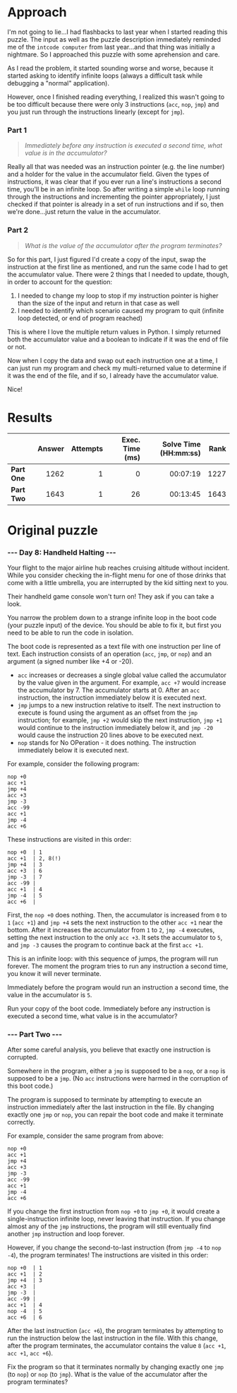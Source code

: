 # Approach
I'm not going to lie...I had flashbacks to last year when I started reading this puzzle. The input as well as the
puzzle description immediately reminded me of the `intcode computer` from last year...and that thing was initially
a nightmare. So I approached this puzzle with some aprehension and care.

As I read the problem, it started sounding worse and worse, because it started asking to identify infinite loops
(always a difficult task while debugging a "normal" application).

However, once I finished reading everything, I realized this wasn't going to be too difficult because there were
only 3 instructions (`acc`, `nop`, `jmp`) and you just run through the instructions linearly (except for `jmp`).

### Part 1
> _Immediately before any instruction is executed a second time, what value is in the accumulator?_

Really all that was needed was an instruction pointer (e.g. the line number) and a holder for the value in the
accumulator field. Given the types of instructions, it was clear that if you ever run a line's instructions
a second time, you'll be in an infinite loop. So after writing a simple `while` loop running through the instructions
and incrementing the pointer appropriately, I just checked if that pointer is already in a set of run instructions
and if so, then we're done...just return the value in the accumulator.

### Part 2
> _What is the value of the accumulator after the program terminates?_

So for this part, I just figured I'd create a copy of the input, swap the instruction at the first line as mentioned,
and run the same code I had to get the accumulator value. There were 2 things that I needed to update, though,
in order to account for the question:
1. I needed to change my loop to stop if my instruction pointer is higher than the size of the input and return
	in that case as well
2. I needed to identify which scenario caused my program to quit (infinite loop detected, or end of program reached)

This is where I love the multiple return values in Python. I simply returned both the accumulator value and a boolean
to indicate if it was the end of file or not.

Now when I copy the data and swap out each instruction one at a time, I can just run my program and check my
multi-returned value to determine if it was the end of the file, and if so, I already have the accumulator value.

Nice!

# Results

|    | Answer     | Attempts  | Exec. Time (ms) | Solve Time (HH:mm:ss) | Rank |
| ------ |-----------:| ---------:| -------------------:| ----:| ----:|
| **Part One**  | 1262  | 1  | 0  | 00:07:19  | 1227  |
| **Part Two**  | 1643  | 1  | 26  | 00:13:45  | 1643  |

# Original puzzle

### --- Day 8: Handheld Halting ---
Your flight to the major airline hub reaches cruising altitude without incident. While you consider checking
the in-flight menu for one of those drinks that come with a little umbrella, you are interrupted by the kid
sitting next to you.

Their handheld game console won't turn on! They ask if you can take a look.

You narrow the problem down to a strange infinite loop in the boot code (your puzzle input) of the device. You
should be able to fix it, but first you need to be able to run the code in isolation.

The boot code is represented as a text file with one instruction per line of text. Each instruction consists of
an operation (`acc`, `jmp`, or `nop`) and an argument (a signed number like +4 or -20).

* `acc` increases or decreases a single global value called the accumulator by the value given in the argument.
  For example, `acc +7` would increase the accumulator by 7. The accumulator starts at 0. After an `acc`
  instruction, the instruction immediately below it is executed next.
* `jmp` jumps to a new instruction relative to itself. The next instruction to execute is found using the
  argument as an offset from the `jmp` instruction; for example, `jmp +2` would skip the next instruction,
  `jmp +1` would continue to the instruction immediately below it, and `jmp -20` would cause the instruction
  20 lines above to be executed next.
* `nop` stands for No OPeration - it does nothing. The instruction immediately below it is executed next.

For example, consider the following program:
```
nop +0
acc +1
jmp +4
acc +3
jmp -3
acc -99
acc +1
jmp -4
acc +6
```
These instructions are visited in this order:
```
nop +0  | 1
acc +1  | 2, 8(!)
jmp +4  | 3
acc +3  | 6
jmp -3  | 7
acc -99 |
acc +1  | 4
jmp -4  | 5
acc +6  |
```
First, the `nop +0` does nothing. Then, the accumulator is increased from `0` to `1` (`acc +1`) and `jmp +4`
sets the next instruction to the other `acc +1` near the bottom. After it increases the accumulator from
`1` to `2`, `jmp -4` executes, setting the next instruction to the only `acc +3`. It sets the accumulator
to `5`, and `jmp -3` causes the program to continue back at the first `acc +1`.

This is an infinite loop: with this sequence of jumps, the program will run forever. The moment the program
tries to run any instruction a second time, you know it will never terminate.

Immediately before the program would run an instruction a second time, the value in the accumulator is `5`.

Run your copy of the boot code. Immediately before any instruction is executed a second time, what value is in
the accumulator?

### --- Part Two ---
After some careful analysis, you believe that exactly one instruction is corrupted.

Somewhere in the program, either a `jmp` is supposed to be a `nop`, or a `nop` is supposed to be a `jmp`. (No `acc`
instructions were harmed in the corruption of this boot code.)

The program is supposed to terminate by attempting to execute an instruction immediately after the last
instruction in the file. By changing exactly one `jmp` or `nop`, you can repair the boot code and make it terminate
correctly.

For example, consider the same program from above:
```
nop +0
acc +1
jmp +4
acc +3
jmp -3
acc -99
acc +1
jmp -4
acc +6
```
If you change the first instruction from `nop +0` to `jmp +0`, it would create a single-instruction infinite
loop, never leaving that instruction. If you change almost any of the `jmp` instructions, the program will
still eventually find another `jmp` instruction and loop forever.

However, if you change the second-to-last instruction (from `jmp -4` to `nop -4`), the program terminates!
The instructions are visited in this order:
```
nop +0  | 1
acc +1  | 2
jmp +4  | 3
acc +3  |
jmp -3  |
acc -99 |
acc +1  | 4
nop -4  | 5
acc +6  | 6
```
After the last instruction (`acc +6`), the program terminates by attempting to run the instruction below the
last instruction in the file. With this change, after the program terminates, the accumulator contains the
value `8` (`acc +1`, `acc +1`, `acc +6`).

Fix the program so that it terminates normally by changing exactly one `jmp` (to `nop`) or `nop` (to `jmp`).
What is the value of the accumulator after the program terminates?

